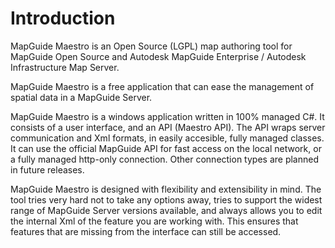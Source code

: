 # Introduction

MapGuide Maestro is an Open Source (LGPL) map authoring tool for MapGuide Open Source and Autodesk MapGuide Enterprise / Autodesk Infrastructure Map Server.

MapGuide Maestro is a free application that can ease the management of spatial data in a MapGuide Server.

MapGuide Maestro is a windows application written in 100% managed C#. It consists of a user interface, and an API (Maestro API). The API wraps server communication and Xml formats, in easily accesible, fully managed classes. It can use the official MapGuide API for fast access on the local network, or a fully managed http-only connection. Other connection types are planned in future releases.

MapGuide Maestro is designed with flexibility and extensibility in mind. The tool tries very hard not to take any options away, tries to support the widest range of MapGuide Server versions available, and always allows you to edit the internal Xml of the feature you are working with. This ensures that features that are missing from the interface can still be accessed.